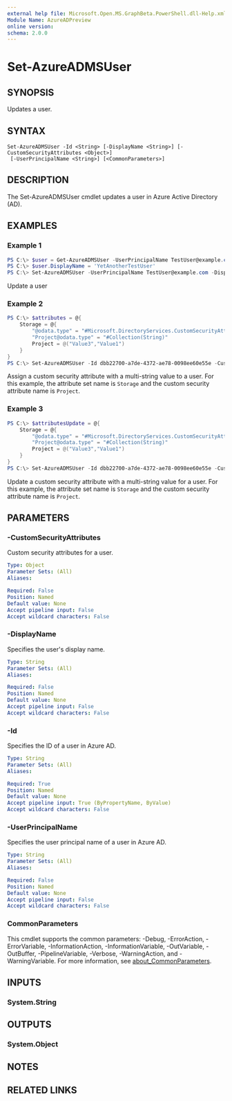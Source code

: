 ```yaml
---
external help file: Microsoft.Open.MS.GraphBeta.PowerShell.dll-Help.xml
Module Name: AzureADPreview
online version:
schema: 2.0.0
---
```


# Set-AzureADMSUser

## SYNOPSIS
Updates a user.

## SYNTAX

```
Set-AzureADMSUser -Id <String> [-DisplayName <String>] [-CustomSecurityAttributes <Object>]
 [-UserPrincipalName <String>] [<CommonParameters>]
```

## DESCRIPTION
The Set-AzureADMSUser cmdlet updates a user in Azure Active Directory (AD).

## EXAMPLES

### Example 1
```powershell
PS C:\> $user = Get-AzureADMSUser -UserPrincipalName TestUser@example.com 
PS C:\> $user.DisplayName = 'YetAnotherTestUser' 
PS C:\> Set-AzureADMSUser -UserPrincipalName TestUser@example.com -Displayname $user.Displayname
```

Update a user

### Example 2
```powershell
PS C:\> $attributes = @{
    Storage = @{
        "@odata.type" = "#Microsoft.DirectoryServices.CustomSecurityAttributeValue"
        "Project@odata.type" = "#Collection(String)"
        Project = @("Value3","Value1")
    }
} 
PS C:\> Set-AzureADMSUser -Id dbb22700-a7de-4372-ae78-0098ee60e55e -CustomSecurityAttributes $attributes
```

Assign a custom security attribute with a multi-string value to a user.
For this example, the attribute set name is `Storage` and the custom security attribute name is `Project`.

### Example 3
```powershell
PS C:\> $attributesUpdate = @{
    Storage = @{
        "@odata.type" = "#Microsoft.DirectoryServices.CustomSecurityAttributeValue"
        "Project@odata.type" = "#Collection(String)"
        Project = @("Value3","Value1")
    }
}
PS C:\> Set-AzureADMSUser -Id dbb22700-a7de-4372-ae78-0098ee60e55e -CustomSecurityAttributes $attributes
```

Update a custom security attribute with a multi-string value for a user.
For this example, the attribute set name is `Storage` and the custom security attribute name is `Project`.

## PARAMETERS

### -CustomSecurityAttributes
Custom security attributes for a user.

```yaml
Type: Object
Parameter Sets: (All)
Aliases:

Required: False
Position: Named
Default value: None
Accept pipeline input: False
Accept wildcard characters: False
```

### -DisplayName
Specifies the user's display name.

```yaml
Type: String
Parameter Sets: (All)
Aliases:

Required: False
Position: Named
Default value: None
Accept pipeline input: False
Accept wildcard characters: False
```

### -Id
Specifies the ID of a user in Azure AD.

```yaml
Type: String
Parameter Sets: (All)
Aliases:

Required: True
Position: Named
Default value: None
Accept pipeline input: True (ByPropertyName, ByValue)
Accept wildcard characters: False
```

### -UserPrincipalName
Specifies the user principal name of a user in Azure AD.

```yaml
Type: String
Parameter Sets: (All)
Aliases:

Required: False
Position: Named
Default value: None
Accept pipeline input: False
Accept wildcard characters: False
```

### CommonParameters
This cmdlet supports the common parameters: -Debug, -ErrorAction, -ErrorVariable, -InformationAction, -InformationVariable, -OutVariable, -OutBuffer, -PipelineVariable, -Verbose, -WarningAction, and -WarningVariable. For more information, see [about_CommonParameters](http://go.microsoft.com/fwlink/?LinkID=113216).

## INPUTS

### System.String

## OUTPUTS

### System.Object
## NOTES

## RELATED LINKS

